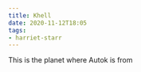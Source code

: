 ```yaml
---
title: Khell
date: 2020-11-12T18:05
tags:
- harriet-starr
---
```


This is the planet where Autok is from
